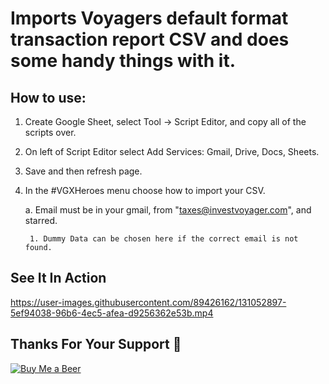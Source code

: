 # Imports Voyagers default format transaction report CSV and does some handy things with it.

## How to use:
1. Create Google Sheet, select Tool -> Script Editor, and copy all of the scripts over.
2. On left of Script Editor select Add Services: Gmail, Drive, Docs, Sheets.
3. Save and then refresh page.
4. In the #VGXHeroes menu choose how to import your CSV.

	a. Email must be in your gmail, from "taxes@investvoyager.com", and starred.
	
		1. Dummy Data can be chosen here if the correct email is not found.

## See It In Action
https://user-images.githubusercontent.com/89426162/131052897-5ef94038-96b6-4ec5-afea-d9256362e53b.mp4

## Thanks For Your Support 🍻
[![Buy Me a Beer](https://media0.giphy.com/media/GNBCVMv6XobnMUMYJG/100.gif)](https://www.buymeacoffee.com/VGXisTheWay)
